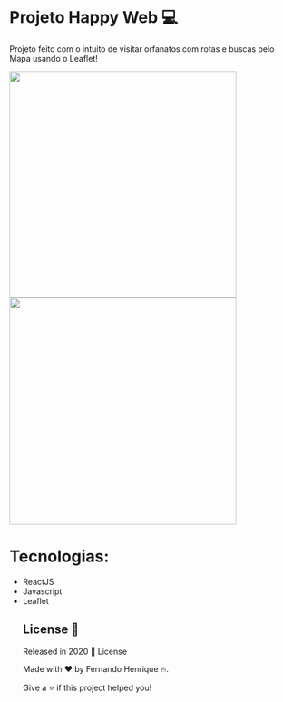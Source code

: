 # Projeto Happy Web :computer:

Projeto feito com o intuito de visitar orfanatos com rotas e buscas pelo Mapa usando o Leaflet! 

 <img src="https://user-images.githubusercontent.com/68034298/96622061-d5dd7700-12df-11eb-98e3-0da4913c655b.png" width=400> <img src="https://user-images.githubusercontent.com/68034298/96622063-d7a73a80-12df-11eb-86f6-4b450d56f73e.png" width=400> 


# Tecnologias:

<ul> 
<li> ReactJS
<li> Javascript
<li> Leaflet
 
 ## License 📕

Released in 2020 📕 License

Made with :heart: by Fernando Henrique :fire:.

Give a ⭐️ if this project helped you!
